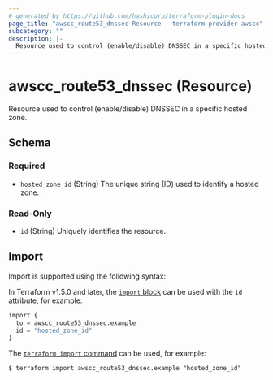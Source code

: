 ```yaml
---
# generated by https://github.com/hashicorp/terraform-plugin-docs
page_title: "awscc_route53_dnssec Resource - terraform-provider-awscc"
subcategory: ""
description: |-
  Resource used to control (enable/disable) DNSSEC in a specific hosted zone.
---
```


# awscc_route53_dnssec (Resource)

Resource used to control (enable/disable) DNSSEC in a specific hosted zone.



<!-- schema generated by tfplugindocs -->
## Schema

### Required

- `hosted_zone_id` (String) The unique string (ID) used to identify a hosted zone.

### Read-Only

- `id` (String) Uniquely identifies the resource.

## Import

Import is supported using the following syntax:

In Terraform v1.5.0 and later, the [`import` block](https://developer.hashicorp.com/terraform/language/import) can be used with the `id` attribute, for example:

```terraform
import {
  to = awscc_route53_dnssec.example
  id = "hosted_zone_id"
}
```

The [`terraform import` command](https://developer.hashicorp.com/terraform/cli/commands/import) can be used, for example:

```shell
$ terraform import awscc_route53_dnssec.example "hosted_zone_id"
```
